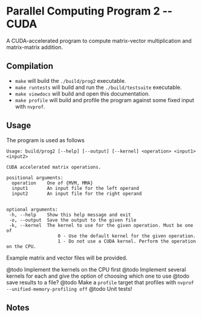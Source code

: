 # Parallel Computing Program 2 -- CUDA

A CUDA-accelerated program to compute matrix-vector multiplication and matrix-matrix addition.

## Compilation

* `make` will build the `./build/prog2` executable.
* `make runtests` will build and run the `./build/testsuite` executable.
* `make viewdocs` will build and open this documentation.
* `make profile` will build and profile the program against some fixed input with `nvprof`.

## Usage

The program is used as follows

```text
Usage: build/prog2 [--help] [--output] [--kernel] <operation> <input1> <input2>

CUDA accelerated matrix operations.

positional arguments:
  operation    One of {MVM, MMA}
  input1       An input file for the left operand
  input2       An input file for the right operand


optional arguments:
 -h, --help    Show this help message and exit
 -o, --output  Save the output to the given file
 -k, --kernel  The kernel to use for the given operation. Must be one of
                   0 - Use the default kernel for the given operation.
                   1 - Do not use a CUDA kernel. Perform the operation on the CPU.
```

Example matrix and vector files will be provided.

@todo Implement the kernels on the CPU first
@todo Implement several kernels for each and give the option of choosing which one to use
@todo save results to a file?
@todo Make a `profile` target that profiles with `nvprof  --unified-memory-profiling off`
@todo Unit tests!

## Notes
